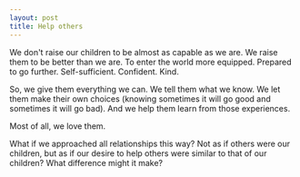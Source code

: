 ```yaml
---
layout: post
title: Help others
---
```


We don't raise our children to be almost as capable as we are. We raise them to be better than we are. To enter the world more equipped. Prepared to go further. Self-sufficient. Confident. Kind.

So, we give them everything we can. We tell them what we know. We let them make their own choices (knowing sometimes it will go good and sometimes it will go bad). And we help them learn from those experiences.

Most of all, we love them.

What if we approached all relationships this way? Not as if others were our children, but as if our desire to help others were similar to that of our children? What difference might it make?
